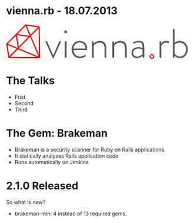 # vienna.rb - 18.07.2013 #

![vienna.rb logo](vienna-rb-logo.png)




# The Talks
 - Frist
 - Second
 - Third

# The Gem: Brakeman

 - Brakeman is a security scanner for Ruby on Rails applications.
 - It statically analyzes Rails application code
 - Runs automatically on Jenkins


# 2.1.0 Released
So what is new?

 - brakeman-min: 4 instead of 13 required gems.
